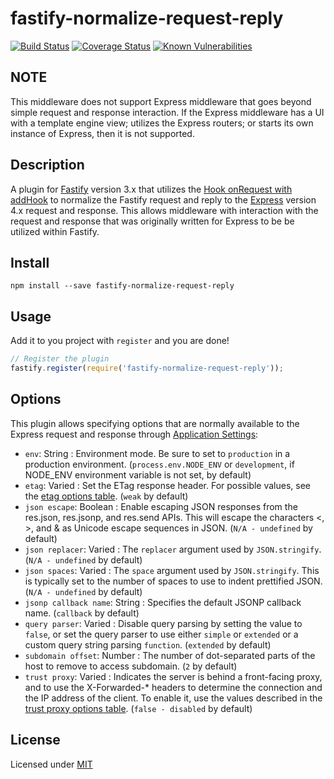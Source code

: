 # fastify-normalize-request-reply

[![Build Status](https://travis-ci.org/ericrglass/fastify-normalize-request-reply.svg?branch=master)](https://travis-ci.org/ericrglass/fastify-normalize-request-reply)
[![Coverage Status](https://coveralls.io/repos/github/ericrglass/fastify-normalize-request-reply/badge.svg?branch=master)](https://coveralls.io/github/ericrglass/fastify-normalize-request-reply?branch=master)
[![Known Vulnerabilities](https://snyk.io/test/github/ericrglass/fastify-normalize-request-reply/badge.svg)](https://snyk.io/test/github/ericrglass/fastify-normalize-request-reply)

## NOTE

This middleware does not support Express middleware that goes beyond simple request and response interaction. If the Express middleware has a UI with a template engine view; utilizes the Express routers; or starts its own instance of Express, then it is not supported.

## Description

A plugin for [Fastify](https://www.fastify.io/) version 3.x that utilizes the [Hook onRequest with addHook](https://github.com/fastify/fastify/blob/master/docs/Hooks.md) to normalize the Fastify request and reply to the [Express](https://expressjs.com/) version 4.x request and response. This allows middleware with interaction with the request and response that was originally written for Express to be be utilized within Fastify.

## Install

```
npm install --save fastify-normalize-request-reply
```

## Usage

Add it to you project with `register` and you are done!

```javascript
// Register the plugin
fastify.register(require('fastify-normalize-request-reply'));
```

## Options

This plugin allows specifying options that are normally available to the Express request and response through [Application Settings](https://expressjs.com/en/api.html#app.set):

+ `env`: String : Environment mode. Be sure to set to `production` in a production environment. (`process.env.NODE_ENV` or `development`, if NODE_ENV environment variable is not set, by default)
+ `etag`: Varied : Set the ETag response header. For possible values, see the [etag options table](https://expressjs.com/en/api.html#etag.options.table). (`weak` by default)
+ `json escape`: Boolean : Enable escaping JSON responses from the res.json, res.jsonp, and res.send APIs. This will escape the characters <, >, and & as Unicode escape sequences in JSON. (`N/A - undefined` by default)
+ `json replacer`: Varied : The `replacer` argument used by `JSON.stringify`. (`N/A - undefined` by default)
+ `json spaces`: Varied : The `space` argument used by `JSON.stringify`. This is typically set to the number of spaces to use to indent prettified JSON. (`N/A - undefined` by default)
+ `jsonp callback name`: String : Specifies the default JSONP callback name. (`callback` by default)
+ `query parser`: Varied : Disable query parsing by setting the value to `false`, or set the query parser to use either `simple` or `extended` or a custom query string parsing `function`. (`extended` by default)
+ `subdomain offset`: Number : The number of dot-separated parts of the host to remove to access subdomain. (`2` by default)
+ `trust proxy`: Varied : Indicates the server is behind a front-facing proxy, and to use the X-Forwarded-* headers to determine the connection and the IP address of the client. To enable it, use the values described in the [trust proxy options table](https://expressjs.com/en/api.html#trust.proxy.options.table). (`false - disabled` by default)

## License

Licensed under [MIT](./LICENSE)
